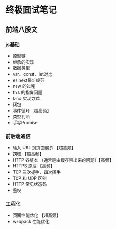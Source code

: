 # 终极面试笔记

## 前端八股文

### js基础

- 原型链
- 继承的实现
- 数据类型
- var、const、let对比
- es next最新规范
- new 的过程
- this 的指向问题
- bind 实现方式
- 闭包
- 事件循环【超高频】
- 类型判断
- 手写Promise

### 前后端通信

- 输入 URL 到页面展示 【超高频】
- 跨域 【超高频】
- HTTP 各版本 （通常是由缓存带出来的问题）【高频】
- HTTPS 原理 【高频】
- TCP 三次握手、四次挥手
- TCP 和 UDP 区别
- HTTP 常见状态码
- 鉴权

### 工程化

- 页面性能优化 【超高频】
- webpack 性能优化
